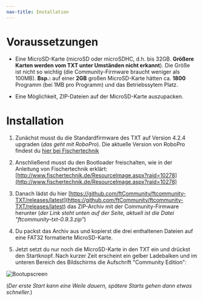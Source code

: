 ```yaml
---
nav-title: Installation
---
```

# Voraussetzungen

* Eine MicroSD-Karte (microSD oder microSDHC, d.h. bis 32GB. **Größere Karten werden vom TXT unter Umständen nicht erkannt**). Die Größe ist nicht so wichtig (die Community-Firmware braucht weniger als 100MB). **Bsp.:** auf einer **2GB** großen MicroSD-Karte hätten ca. **1800** Programm (bei 1MB pro Programm) und das Betriebssytem Platz.

* Eine Möglichkeit, ZIP-Dateien auf der MicroSD-Karte auszupacken.

# Installation

1. Zunächst musst du die Standardfirmware des TXT auf Version 4.2.4 upgraden (_das geht mit RoboPro_). Die aktuelle Version von RoboPro findest du [hier bei Fischertechnik](https://www.fischertechnik.de/-/media/fischertechnik/fite/service/downloads/robotics/robo-pro/documents/01-update-robopro-424.ashx)

1. Anschließend musst du den Bootloader freischalten, wie in der Anleitung von Fischertechnik erklärt: [http://www.fischertechnik.de/ResourceImage.aspx?raid=10278](http://www.fischertechnik.de/ResourceImage.aspx?raid=10278)

1. Danach lädst du hier [https://github.com/ftCommunity/ftcommunity-TXT/releases/latest](https://github.com/ftCommunity/ftcommunity-TXT/releases/latest) das ZIP-Archiv mit der Community-Firmware herunter (_der Link steht unten auf der Seite, aktuell ist die Datei "ftcommunity-txt-0.9.3.zip"_)

1. Du packst das Archiv aus und kopierst die drei enthaltenen Dateien auf eine FAT32 formatierte MicroSD-Karte.

1. Jetzt setzt du nur noch die MicroSD-Karte in den TXT ein und drückst den Startknopf. Nach kurzer Zeit erscheint ein gelber Ladebalken und im unteren Bereich des Bildschirms die Aufschrift "Community Edition":

 ![Bootupscreen](https://raw.githubusercontent.com/ftCommunity/ftcommunity-TXT/master/board/fischertechnik/TXT/rootfs/etc/ftc-logo.png)

 (_Der erste Start kann eine Weile dauern, spätere Starts gehen dann etwas schneller._)
